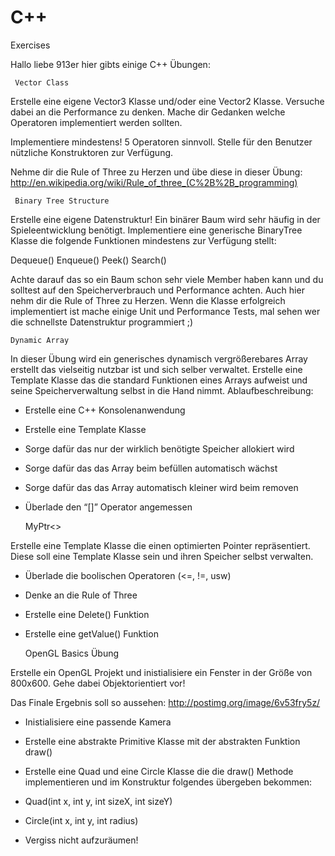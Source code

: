 C++
===

Exercises



Hallo liebe 913er hier gibts einige C++ Übungen:



	 Vector Class

Erstelle eine eigene Vector3 Klasse und/oder eine Vector2 Klasse. Versuche dabei an die Performance zu denken.
Mache dir Gedanken welche Operatoren implementiert werden sollten.

Implementiere mindestens! 5 Operatoren sinnvoll.
Stelle für den Benutzer nützliche Konstruktoren zur Verfügung.

Nehme dir die Rule of Three zu Herzen und übe diese in dieser Übung:
http://en.wikipedia.org/wiki/Rule_of_three_(C%2B%2B_programming)



	 Binary Tree Structure

Erstelle eine eigene Datenstruktur! Ein binärer Baum wird sehr häufig in der Spieleentwicklung benötigt.
Implementiere eine generische BinaryTree Klasse die folgende Funktionen mindestens zur Verfügung stellt:

Dequeue()
Enqueue()
Peek()
Search()

Achte darauf das so ein Baum schon sehr viele Member haben kann und du solltest auf den Speicherverbrauch und Performance achten. 
Auch hier nehm dir die Rule of Three zu Herzen.
Wenn die Klasse erfolgreich implementiert ist mache einige Unit und Performance Tests, mal sehen wer die schnellste Datenstruktur programmiert ;)



	Dynamic Array

In dieser Übung wird ein generisches dynamisch vergrößerebares Array erstellt das vielseitig nutzbar ist und sich selber verwaltet.
Erstelle eine Template Klasse das die standard Funktionen eines Arrays aufweist und seine Speicherverwaltung selbst in die Hand nimmt.
Ablaufbeschreibung:
- Erstelle eine C++ Konsolenanwendung
- Erstelle eine Template Klasse
- Sorge dafür das nur der wirklich benötigte Speicher allokiert wird
- Sorge dafür das das Array beim befüllen automatisch wächst
- Sorge dafür das das Array automatisch kleiner wird beim removen
- Überlade den “[]” Operator angemessen



	MyPtr<>
	
Erstelle eine Template Klasse die einen optimierten Pointer repräsentiert. Diese soll eine Template Klasse sein und ihren Speicher selbst verwalten. 
- Überlade die boolischen Operatoren (<=, !=, usw)
- Denke an die Rule of Three
- Erstelle eine Delete() Funktion
- Erstelle eine getValue() Funktion




	OpenGL Basics Übung

Erstelle ein OpenGL Projekt und inistialisiere ein Fenster in der Größe von 800x600. Gehe dabei Objektorientiert vor!

Das Finale Ergebnis soll so aussehen:  http://postimg.org/image/6v53fry5z/

- Inistialisiere eine passende Kamera
- Erstelle eine abstrakte Primitive Klasse mit der abstrakten Funktion draw()
- Erstelle eine Quad und eine Circle Klasse die die draw() Methode implementieren und im Konstruktur folgendes übergeben bekommen:
- Quad(int x, int y, int sizeX, int sizeY)
- Circle(int x, int y, int radius)

- Vergiss nicht aufzuräumen!


	
